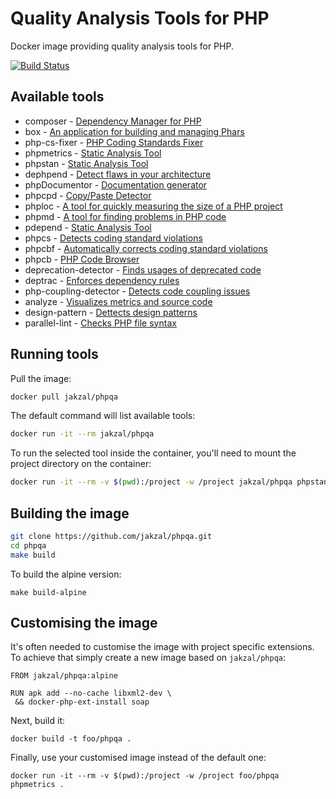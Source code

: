 # Quality Analysis Tools for PHP

Docker image providing quality analysis tools for PHP.

[![Build Status](https://travis-ci.org/jakzal/phpqa.svg?branch=master)](https://travis-ci.org/jakzal/phpqa)

## Available tools

* composer - [Dependency Manager for PHP](https://getcomposer.org/)
* box - [An application for building and managing Phars](https://box-project.github.io/box2/)
* php-cs-fixer - [PHP Coding Standards Fixer](http://cs.sensiolabs.org/)
* phpmetrics - [Static Analysis Tool](http://www.phpmetrics.org/)
* phpstan - [Static Analysis Tool](https://github.com/phpstan/phpstan)
* dephpend - [Detect flaws in your architecture](https://dephpend.com/)
* phpDocumentor - [Documentation generator](https://www.phpdoc.org/)
* phpcpd - [Copy/Paste Detector](https://github.com/sebastianbergmann/phpcpd)
* phploc - [A tool for quickly measuring the size of a PHP project](https://github.com/sebastianbergmann/phploc)
* phpmd - [A tool for finding problems in PHP code](https://phpmd.org/)
* pdepend - [Static Analysis Tool](https://pdepend.org/)
* phpcs - [Detects coding standard violations](https://github.com/squizlabs/PHP_CodeSniffer)
* phpcbf - [Automatically corrects coding standard violations](https://github.com/squizlabs/PHP_CodeSniffer)
* phpcb - [PHP Code Browser](https://github.com/mayflower/PHP_CodeBrowser)
* deprecation-detector - [Finds usages of deprecated code](https://github.com/sensiolabs-de/deprecation-detector)
* deptrac - [Enforces dependency rules](https://github.com/sensiolabs-de/deptrac)
* php-coupling-detector - [Detects code coupling issues](https://akeneo.github.io/php-coupling-detector/)
* analyze - [Visualizes metrics and source code](https://github.com/Qafoo/QualityAnalyzer)
* design-pattern - [Dettects design patterns](https://github.com/Halleck45/DesignPatternDetector)
* parallel-lint - [Checks PHP file syntax](https://github.com/JakubOnderka/PHP-Parallel-Lint)

## Running tools

Pull the image:

```bash
docker pull jakzal/phpqa
```

The default command will list available tools:

```bash
docker run -it --rm jakzal/phpqa
```

To run the selected tool inside the container, you'll need to mount
the project directory on the container:

```bash
docker run -it --rm -v $(pwd):/project -w /project jakzal/phpqa phpstan analyse src
```

## Building the image

```bash
git clone https://github.com/jakzal/phpqa.git
cd phpqa
make build
```

To build the alpine version:

```
make build-alpine
```

## Customising the image

It's often needed to customise the image with project specific extensions.
To achieve that simply create a new image based on `jakzal/phpqa`:

```
FROM jakzal/phpqa:alpine

RUN apk add --no-cache libxml2-dev \
 && docker-php-ext-install soap
```

Next, build it:

```
docker build -t foo/phpqa .
```

Finally, use your customised image instead of the default one:

```
docker run -it --rm -v $(pwd):/project -w /project foo/phpqa phpmetrics .
```
